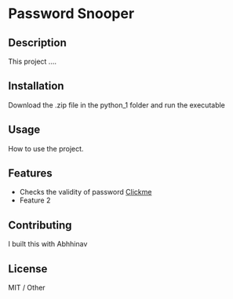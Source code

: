 # Password Snooper

## Description

This project ....

## Installation

Download the .zip file in the python_1 folder and run the executable

## Usage

How to use the project.

## Features

-   Checks the validity of password [Clickme](https://google.com)
-   Feature 2

## Contributing

I built this with Abhhinav

## License

MIT / Other
